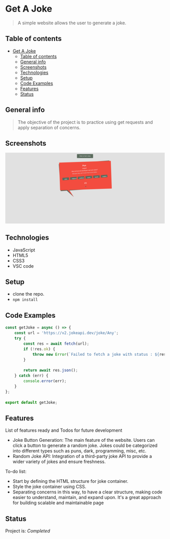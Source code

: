 # Get A Joke

> A simple website allows the user to generate a joke.

## Table of contents

- [Get A Joke](#get-a-joke)
  - [Table of contents](#table-of-contents)
  - [General info](#general-info)
  - [Screenshots](#screenshots)
  - [Technologies](#technologies)
  - [Setup](#setup)
  - [Code Examples](#code-examples)
  - [Features](#features)
  - [Status](#status)

## General info

> The objective of the project is to practice using get requests and apply
> separation of concerns.

## Screenshots

![Example screenshot](./assets/screenshot.png)

## Technologies

- JavaScript
- HTML5
- CSS3
- VSC code

## Setup

- clone the repo.
- `npm install`

## Code Examples

```js
const getJoke = async () => {
	const url = 'https://v2.jokeapi.dev/joke/Any';
	try {
		const res = await fetch(url);
		if (!res.ok) {
			throw new Error(`Failed to fetch a joke with status : ${res.status} `);
		}

		return await res.json();
	} catch (err) {
		console.error(err);
	}
};

export default getJoke;
```

## Features

List of features ready and Todos for future development

- Joke Button Generation: The main feature of the website. Users can click a
  button to generate a random joke. Jokes could be categorized into different
  types such as puns, dark, programming, misc, etc.
- Random Joke API: Integration of a third-party joke API to provide a wider
  variety of jokes and ensure freshness.

To-do list:

- Start by defining the HTML structure for joke container.
- Style the joke container using CSS.
- Separating concerns in this way, to have a clear structure, making code easier
  to understand, maintain, and expand upon. It's a great approach for building
  scalable and maintainable page

## Status

Project is: _Completed_
